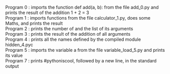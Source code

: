 Program 0 : imports the function def add(a, b): from the file add_0.py and prints the result of the addition 1 + 2 = 3  
Program 1 : imports functions from the file calculator_1.py, does some Maths, and prints the result  
Program 2 : prints the number of and the list of its arguments  
Program 3 : prints the result of the addition of all arguments  
Program 4 : prints all the names defined by the compiled module hidden_4.pyc  
Program 5 : imports the variable a from the file variable_load_5.py and prints its value  
Program 7 : prints #pythoniscool, followed by a new line, in the standard output  
